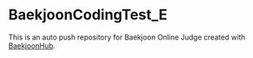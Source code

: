 # BaekjoonCodingTest_E
This is an auto push repository for Baekjoon Online Judge created with [BaekjoonHub](https://github.com/BaekjoonHub/BaekjoonHub).

